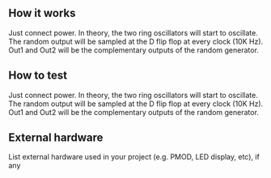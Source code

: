 <!---

This file is used to generate your project datasheet. Please fill in the information below and delete any unused
sections.

You can also include images in this folder and reference them in the markdown. Each image must be less than
512 kb in size, and the combined size of all images must be less than 1 MB.
-->

## How it works

Just connect power. In theory, the two ring oscillators will start to oscillate. The random output will be sampled at the D flip flop at every clock (10K Hz). Out1 and Out2 will be the complementary outputs of the random generator.

## How to test

Just connect power. In theory, the two ring oscillators will start to oscillate. The random output will be sampled at the D flip flop at every clock (10K Hz). Out1 and Out2 will be the complementary outputs of the random generator.

## External hardware

List external hardware used in your project (e.g. PMOD, LED display, etc), if any
